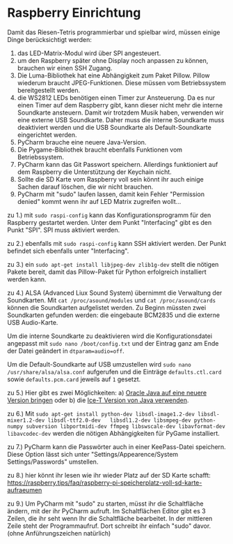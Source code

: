 # Raspberry Einrichtung

Damit das Riesen-Tetris programmierbar und spielbar wird, müssen einige Dinge berücksichtigt werden:

1. das LED-Matrix-Modul wird über SPI angesteuert.
2. um den Raspberry später ohne Display noch anpassen zu können, brauchen wir einen SSH Zugang.
3. Die Luma-Bibliothek hat eine Abhängigkeit zum Paket Pillow. Pillow wiederum braucht JPEG-Funktionen. Diese müssen vom Betriebssystem bereitgestellt werden.
4. die WS2812 LEDs benötigen einen Timer zur Ansteuerung. Da es nur einen Timer auf dem Raspberry gibt, kann dieser nicht mehr die interne Soundkarte ansteuern. Damit wir trotzdem Musik haben, verwenden wir eine externe USB Soundkarte. Daher muss die interne Soundkarte muss deaktiviert werden und die USB Soundkarte als Default-Soundkarte eingerichtet werden.
5. PyCharm brauche eine neuere Java-Version.
6. Die Pygame-Bibliothek braucht ebenfalls Funktionen vom Betriebssystem.
7. PyCharm kann das Git Passwort speichern. Allerdings funktioniert auf dem Raspberry die Unterstützung der Keychain nicht.
8. Sollte die SD Karte vom Raspberry voll sein könnt ihr auch einige Sachen darauf löschen, die wir nicht brauchen.
9. PyCharm mit "sudo" laufen lassen, damit kein Fehler "Permission denied" kommt wenn ihr auf LED Matrix zugreifen wollt...

zu 1.) mit `sudo raspi-config` kann das Konfigurationsprogramm für den Raspberry gestartet werden. Unter dem Punkt "Interfacing" gibt es den Punkt "SPI". SPI muss aktiviert werden.

zu 2.) ebenfalls mit `sudo raspi-config` kann SSH aktiviert werden. Der Punkt befindet sich ebenfalls unter "Interfacing".

zu 3.) ein `sudo apt-get install libjpeg-dev zlib1g-dev` stellt die nötigen Pakete bereit, damit das Pillow-Paket für Python erfolgreich installiert werden kann.

zu 4.) ALSA (Advanced Liux Sound System) übernimmt die Verwaltung der Soundkarten. Mit `cat /proc/asound/modules` und `cat /proc/asound/cards` können die Soundkarten aufgelistet werden. Zu Beginn müssten zwei Soundkarten gefunden werden: die eingebaute BCM2835 und die externe USB Audio-Karte.

Um die interne Soundkarte zu deaktivieren wird die Konfigurationsdatei angepasst mit `sudo nano /boot/config.txt` und der Eintrag ganz am Ende der Datei geändert in `dtparam=audio=off`.

Um die Default-Soundkarte auf USB umzustellen wird `sudo nano /usr/share/alsa/alsa.conf` aufgerufen und die Einträge `defaults.ctl.card` sowie `defaults.pcm.card` jeweils auf `1` gesetzt.

zu 5.) Hier gibt es zwei Möglichkeiten: a) [Oracle Java auf eine neuere Version bringen](https://gist.github.com/ribasco/fff7d30b31807eb02b32bcf35164f11f) oder b) die [Ice-T Version von Java verwenden](https://raspberrypi.stackexchange.com/questions/79500/pycharm-2017-3-3-hangs).

zu 6.) Mit `sudo apt-get install python-dev libsdl-image1.2-dev libsdl-mixer1.2-dev libsdl-ttf2.0-dev   libsdl1.2-dev libsmpeg-dev python-numpy subversion libportmidi-dev ffmpeg libswscale-dev libavformat-dev libavcodec-dev` werden die nötigen Abhängigkeiten für PyGame installiert.

zu 7.) PyCharm kann die Passwörter auch in einer KeePass-Datei speichern. Diese Option lässt sich unter "Settings/Appearence/System Settings/Passwords" umstellen.

zu 8.) hier könnt ihr lesen wie ihr wieder Platz auf der SD Karte schafft: https://raspberry.tips/faq/raspberry-pi-speicherplatz-voll-sd-karte-aufraeumen

zu 9.) Um PyCharm mit "sudo" zu starten, müsst ihr die Schaltfläche ändern, mit der ihr PyCharm aufruft. Im Schaltflächen Editor gibt es 3 Zeilen, die ihr seht wenn Ihr die Schaltfläche bearbeitet. In der mittleren Zeile steht der Programmaufruf. Dort schreibt ihr einfach "sudo" davor. (ohne Anführungszeichen natürlich)
